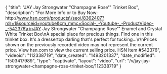 {
    "title": "JAY Jay Strongwater \"Champagne Rose'\" Trinket Box",
    "description": "For More Info or to Buy Now: http:\/\/www.hsn.com\/products\/seo\/8362407?rdr=1&sourceid=youtube&cm_mmc=Social-_-Youtube-_-ProductVideo-_-542376\r\nJAY Jay Strongwater \"Champagne Rose'\" Enamel and Crystal White Trinket Box\nA special place for precious things. Find one in this trinket box. It's a dressertop darling that's perfect for tucking...\r\nPrices shown on the previously recorded video may not represent the current price.  View hsn.com to view the current selling price. HSN Item #542376",
    "videoid": "112338719",
    "date_created": "1493201337",
    "date_modified": "1503417989",
    "type": "captivate",
    "layout": "video",
    "url": "\/v\/jay-jay-strongwater-champagne-rose-trinket-box\/112338719"
}